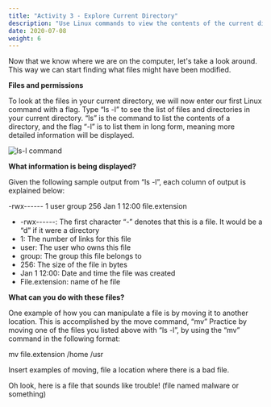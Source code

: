 ```yaml
---
title: "Activity 3 - Explore Current Directory"
description: "Use Linux commands to view the contents of the current directory"
date: 2020-07-08
weight: 6
---
```


Now that we know where we are on the computer, let's take a look around. This way we can start finding what files might have been modified. 

**Files and permissions**

To look at the files in your current directory, we will now enter our first Linux command with a flag. Type “ls -l” to see the list of files and directories in your current directory. “ls” is the command to list the contents of a directory, and the flag “-l” is to list them in long form, meaning more detailed information will be displayed.

![ls-l command](../images/03_ls-l.png?classes=border,shadow)

**What information is being displayed?**

Given the following sample output from “ls -l”, each column of output is explained below:

-rwx------ 1 user group 256 Jan 1 12:00 file.extension
- -rwx------: The first character “-” denotes that this is a file. It would be a “d” if it were a directory
- 1: The number of links for this file
- user: The user who owns this file
- group: The group this file belongs to
- 256: The size of the file in bytes
- Jan 1 12:00: Date and time the file was created
- File.extension: name of he file

**What can you do with these files?**

One example of how you can manipulate a file is by moving it to another location. This is accomplished by the move command, “mv” Practice by moving one of the files you listed above with “ls -l”, by using the “mv” command in the following format:

mv file.extension /home /usr

Insert examples of moving, file a location where there is a bad file.

Oh look, here is a file that sounds like trouble! (file named malware or something)